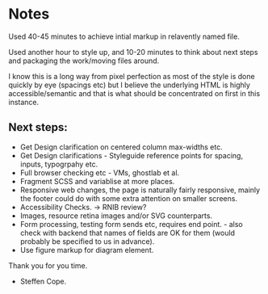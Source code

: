 # Notes

Used 40-45 minutes to achieve intial markup in relavently named file.

Used another hour to style up, and 10-20 minutes to think about next steps and packaging the work/moving files around.

I know this is a long way from pixel perfection as most of the style is done quickly by eye (spacings etc) but I believe the underlying HTML is highly accessible/semantic and that is what should be concentrated on first in this instance.

## Next steps:

* Get Design clarification on centered column max-widths etc.
* Get Design clarifications - Styleguide reference points for spacing, inputs, typogrpahy etc.
* Full browser checking etc - VMs, ghostlab et al.
* Fragment SCSS and variablise at more places.
* Responsive web changes, the page is naturally fairly responsive, mainly the footer could do with some extra attention on smaller screens.
* Accessibility Checks. -> RNIB review?
* Images, resource retina images and/or SVG counterparts.
* Form processing, testing form sends etc, requires end point. - also check with backend that names of fields are OK for them (would probably be specified to us in advance).
* Use figure markup for diagram element.

Thank you for you time.

- Steffen Cope.
